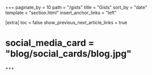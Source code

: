+++
paginate_by = 10
path = "/gists"
title = "Gists"
sort_by = "date"
template = "section.html"
insert_anchor_links = "left"

[extra]
toc = false
show_previous_next_article_links = true
# social_media_card = "blog/social_cards/blog.jpg"
+++
